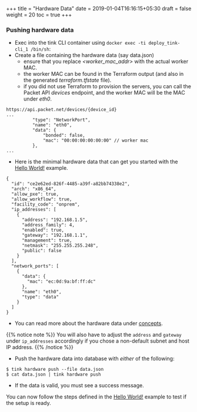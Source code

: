 +++
title = "Hardware Data"
date = 2019-01-04T16:16:15+05:30
draft = false
weight = 20
toc = true
+++

### Pushing hardware data

 - Exec into the tink CLI container using `docker exec -ti deploy_tink-cli_1 /bin/sh`:
 - Create a file containing the hardware data (say data.json)
   - ensure that you replace _<worker_mac_addr>_ with the actual worker MAC.
   - the worker MAC can be found in the Terraform output (and also in the generated _terraform.tfstate_ file).
   - if you did not use Terraform to provision the servers, you can call the Packet API _devices_ endpoint, and the worker MAC will be the MAC under _eth0_.
```
https://api.packet.net/devices/{device_id}
...
          "type": "NetworkPort",
          "name": "eth0",
          "data": {
              "bonded": false,
              "mac": "00:00:00:00:00:00" // worker mac
          },
...
```
 - Here is the minimal hardware data that can get you started with the [Hello World!](/examples/hello-world) example.
```
{
  "id": "ce2e62ed-826f-4485-a39f-a82bb74338e2",
  "arch": "x86_64",
  "allow_pxe": true,
  "allow_workflow": true,
  "facility_code": "onprem",
  "ip_addresses": [
    {
      "address": "192.168.1.5",
      "address_family": 4,
      "enabled": true,
      "gateway": "192.168.1.1",
      "management": true,
      "netmask": "255.255.255.248",
      "public": false
    }
  ],
  "network_ports": [
    {
      "data": {
        "mac": "ec:0d:9a:bf:ff:dc"
      },
      "name": "eth0",
      "type": "data"
    }
  ]
}
```
 - You can read more about the hardware data under [concepts](/concepts/#hardware-data).

{{% notice note %}}
You will also have to adjust the `address` and `gateway` under `ip_addresses` accordingly if you chose a non-default subnet and host IP address.
{{% /notice %}}

 - Push the hardware data into database with _either_ of the following:
```
$ tink hardware push --file data.json
$ cat data.json | tink hardware push
```

 - If the data is valid, you must see a success message.

You can now follow the steps defined in the [Hello World!](/examples/hello-world) example to test if the setup is ready.
